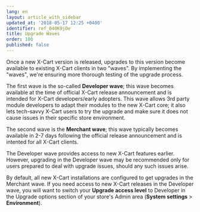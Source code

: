 ```yaml
---
lang: en
layout: article_with_sidebar
updated_at: '2018-05-17 12:25 +0400'
identifier: ref_040K9jOe
title: Upgrade Waves
order: 100
published: false
---
```

Once a new X-Cart version is released, upgrades to this version become available to existing X-Cart clients in two "waves". By implementing the "waves", we're ensuring more thorough testing of the upgrade process.

The first wave is the so-called **Developer wave**; this wave becomes available at the time of official X-Cart release announcement and is intended for X-Cart developers/early adopters. This wave allows 3rd party module developers to adapt their modules to the new X-Cart core; it also lets tech-savvy X-Cart users to try the upgrade and make sure it does not cause issues in their specific store environment.

The second wave is the **Merchant wave**; this wave typically becomes available in 2-7 days following the official release announcement and is intented for all X-Cart clients. 

The Developer wave provides access to new X-Cart features earlier. However, upgrading in the Developer wave may be recommended only for users prepared to deal with upgrade issues, should any such issues arise. 

By default, all new X-Cart installations are configured to get upgrades in the Merchant wave. If you need access to new X-Cart releases in the Developer wave, you will want to switch your **Upgrade access level** to  Developer in the Upgrade options section of your store's Admin area (**System settings** > **Environment**).